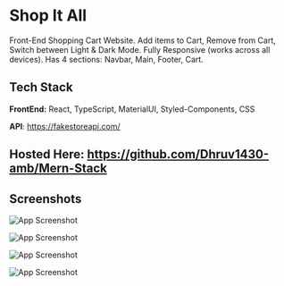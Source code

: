 
# Shop It All

Front-End Shopping Cart Website. 
Add items to Cart, Remove from Cart, Switch between Light & Dark Mode. 
Fully Responsive (works across all devices). 
Has 4 sections: Navbar, Main, Footer, Cart.

## Tech Stack

**FrontEnd:** React, TypeScript, MaterialUI, Styled-Components, CSS

**API**: https://fakestoreapi.com/

## Hosted Here: https://github.com/Dhruv1430-amb/Mern-Stack

## Screenshots

![App Screenshot](https://imgtr.ee/images/2023/06/16/Ya901.jpg)

![App Screenshot](https://imgtr.ee/images/2023/06/16/YaUmX.jpg)

![App Screenshot](https://imgtr.ee/images/2023/06/16/YakEV.png)

![App Screenshot](https://imgtr.ee/images/2023/06/16/Ya0D3.png)
